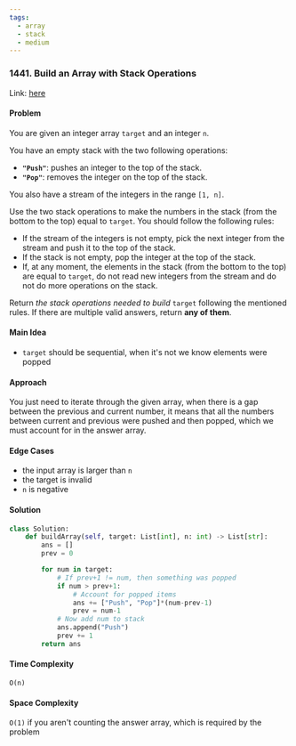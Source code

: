 ```yaml
---
tags:
  - array
  - stack
  - medium
---
```

### 1441. Build an Array with Stack Operations

Link: [here](https://leetcode.com/problems/build-an-array-with-stack-operations/)

#### Problem
You are given an integer array `target` and an integer `n`.

You have an empty stack with the two following operations:

- **`"Push"`**: pushes an integer to the top of the stack.
- **`"Pop"`**: removes the integer on the top of the stack.

You also have a stream of the integers in the range `[1, n]`.

Use the two stack operations to make the numbers in the stack (from the bottom to the top) equal to `target`. You should follow the following rules:

- If the stream of the integers is not empty, pick the next integer from the stream and push it to the top of the stack.
- If the stack is not empty, pop the integer at the top of the stack.
- If, at any moment, the elements in the stack (from the bottom to the top) are equal to `target`, do not read new integers from the stream and do not do more operations on the stack.

Return _the stack operations needed to build_ `target` following the mentioned rules. If there are multiple valid answers, return **any of them**.

#### Main Idea
- `target` should be sequential, when it's not we know elements were popped

#### Approach
You just need to iterate through the given array, when there is a gap between the previous and current number, it means that all the numbers between current and previous were pushed and then popped, which we must account for in the answer array.

#### Edge Cases
- the input array is larger than `n`
- the target is invalid
- `n` is negative

#### Solution
```python 
class Solution:
    def buildArray(self, target: List[int], n: int) -> List[str]:
        ans = []
        prev = 0

        for num in target:
            # If prev+1 != num, then something was popped
            if num > prev+1:
                # Account for popped items
                ans += ["Push", "Pop"]*(num-prev-1)
                prev = num-1
            # Now add num to stack
            ans.append("Push")
            prev += 1
        return ans
```

#### Time Complexity
`O(n)`

#### Space Complexity
`O(1)` if you aren't counting the answer array, which is required by the problem

